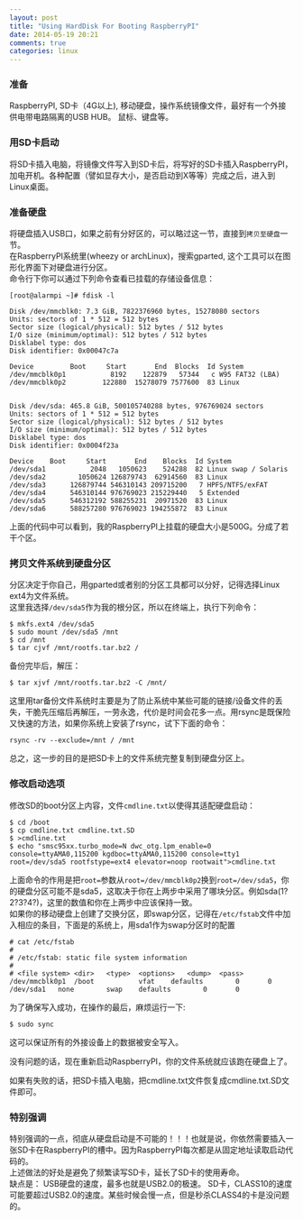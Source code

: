 ```yaml
---
layout: post
title: "Using HardDisk For Booting RaspberryPI"
date: 2014-05-19 20:21
comments: true
categories: linux
---
```

### 准备
RaspberryPI, SD卡（4G以上), 移动硬盘，操作系统镜像文件，最好有一个外接供电带电路隔离的USB HUB。 鼠标、键盘等。    
### 用SD卡启动
将SD卡插入电脑，将镜像文件写入到SD卡后，将写好的SD卡插入RaspberryPI，加电开机。各种配置（譬如显存大小，是否启动到X等等）完成之后，进入到Linux桌面。    
### 准备硬盘
将硬盘插入USB口，如果之前有分好区的，可以略过这一节，直接到`拷贝至硬盘`一节。     
在RaspberryPI系统里(wheezy or archLinux)，搜索gparted, 这个工具可以在图形化界面下对硬盘进行分区。    
命令行下你可以通过下列命令查看已挂载的存储设备信息：    

```
[root@alarmpi ~]# fdisk -l

Disk /dev/mmcblk0: 7.3 GiB, 7822376960 bytes, 15278080 sectors
Units: sectors of 1 * 512 = 512 bytes
Sector size (logical/physical): 512 bytes / 512 bytes
I/O size (minimum/optimal): 512 bytes / 512 bytes
Disklabel type: dos
Disk identifier: 0x00047c7a

Device         Boot     Start       End  Blocks  Id System
/dev/mmcblk0p1           8192    122879   57344   c W95 FAT32 (LBA)
/dev/mmcblk0p2         122880  15278079 7577600  83 Linux


Disk /dev/sda: 465.8 GiB, 500105740288 bytes, 976769024 sectors
Units: sectors of 1 * 512 = 512 bytes
Sector size (logical/physical): 512 bytes / 512 bytes
I/O size (minimum/optimal): 512 bytes / 512 bytes
Disklabel type: dos
Disk identifier: 0x0004f23a

Device    Boot     Start       End    Blocks  Id System
/dev/sda1           2048   1050623    524288  82 Linux swap / Solaris
/dev/sda2        1050624 126879743  62914560  83 Linux
/dev/sda3      126879744 546310143 209715200   7 HPFS/NTFS/exFAT
/dev/sda4      546310144 976769023 215229440   5 Extended
/dev/sda5      546312192 588255231  20971520  83 Linux
/dev/sda6      588257280 976769023 194255872  83 Linux

```
上面的代码中可以看到，我的RaspberryPI上挂载的硬盘大小是500G。分成了若干个区。    
### 拷贝文件系统到硬盘分区
分区决定于你自己，用gparted或者别的分区工具都可以分好，记得选择Linux ext4为文件系统。    
这里我选择`/dev/sda5`作为我的根分区，所以在终端上，执行下列命令：

```
$ mkfs.ext4 /dev/sda5
$ sudo mount /dev/sda5 /mnt
$ cd /mnt
$ tar cjvf /mnt/rootfs.tar.bz2 /

```
备份完毕后，解压： 

```
$ tar xjvf /mnt/rootfs.tar.bz2 -C /mnt/

```
这里用tar备份文件系统时主要是为了防止系统中某些可能的链接/设备文件的丢失，干脆先压缩后再解压，一劳永逸，代价是时间会花多一点。用rsync是既保险又快速的方法，如果你系统上安装了rsync，试下下面的命令：

```
rsync -rv --exclude=/mnt / /mnt

```
总之，这一步的目的是把SD卡上的文件系统完整复制到硬盘分区上。
### 修改启动选项
修改SD的boot分区上内容，文件`cmdline.txt`以使得其适配硬盘启动：    

```
$ cd /boot
$ cp cmdline.txt cmdline.txt.SD
$ >cmdline.txt
$ echo "smsc95xx.turbo_mode=N dwc_otg.lpm_enable=0 console=ttyAMA0,115200 kgdboc=ttyAMA0,115200 console=tty1 root=/dev/sda5 rootfstype=ext4 elevator=noop rootwait">cmdline.txt

```
上面命令的作用是把`root=`参数从`root=/dev/mmcblk0p2`换到`root=/dev/sda5`，你的硬盘分区可能不是sda5，这取决于你在上两步中采用了哪块分区。例如sda(1?2?3?4?)，这里的数值和你在上两步中应该保持一致。    
如果你的移动硬盘上创建了交换分区，即swap分区，记得在`/etc/fstab`文件中加入相应的条目，下面是的系统上，用sda1作为swap分区时的配置

```
# cat /etc/fstab
# 
# /etc/fstab: static file system information
#
# <file system>	<dir>	<type>	<options>	<dump>	<pass>
/dev/mmcblk0p1  /boot           vfat    defaults        0       0
/dev/sda1  	none		swap 	defaults        0       0

```

为了确保写入成功，在操作的最后，麻烦运行一下:     

```
$ sudo sync

```
这可以保证所有的外接设备上的数据被安全写入。     



没有问题的话，现在重新启动RaspberryPI，你的文件系统就应该跑在硬盘上了。

如果有失败的话，把SD卡插入电脑，把cmdline.txt文件恢复成cmdline.txt.SD文件即可。    

### 特别强调
特别强调的一点，彻底从硬盘启动是不可能的！！！也就是说，你依然需要插入一张SD卡在RaspberryPI的槽中。因为RaspberryPI每次都是从固定地址读取启动代码的。     
上述做法的好处是避免了频繁读写SD卡，延长了SD卡的使用寿命。      
缺点是： USB硬盘的速度，最多也就是USB2.0的极速。 SD卡，CLASS10的速度可能要超过USB2.0的速度。某些时候会慢一点，但是秒杀CLASS4的卡是没问题的。     
